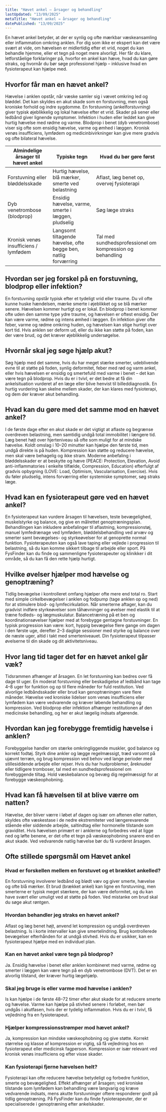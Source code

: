 ```yaml
---
title: "Hævet ankel – årsager og behandling"
lastUpdated: "13/09/2025"
metaTitle: "Hævet ankel → årsager og behandling"
datePublished: "13/09/2025"
---
```


En hævet ankel betyder, at der er synlig og ofte mærkbar væskeansamling eller inflammation omkring anklen. For dig som ikke er ekspert kan det være svært at vide, om hævelsen er midlertidig efter et vrid, noget du kan behandle hjemme, eller et tegn på noget mere alvorligt. Her får du klare, letforståelige forklaringer på, hvorfor en ankel kan hæve, hvad du kan gøre straks, og hvornår du bør søge professionel hjælp – inklusive hvad en fysioterapeut kan hjælpe med.

## Hvorfor får man en hævet ankel?
Hævelse i anklen opstår, når væske samler sig i vævet omkring led og bløddel. Det kan skyldes en akut skade som en forstuvning, men også kroniske forhold og indre sygdomme. En forstuvning (ankelforstuvning) giver typisk øjeblikkelig og lokal hævelse efter et vrid. Skader på sener eller ledbånd giver lignende symptomer. Infektion i huden eller leddet kan give hurtig hævelse med rødme og varme. Blodprop i benet (dyb venetrombose) viser sig ofte som ensidig hævelse, varme og ømhed i læggen. Kronisk venøs insufficiens, lymfødem og medicinbivirkninger kan give mere gradvis og ofte bilateral hævelse.

| Almindelige årsager til hævet ankel | Typiske tegn | Hvad du bør gøre først |
|---|---|---|
| Forstuvning eller bløddelsskade | Hurtig hævelse, blå mærker, smerte ved belastning | Aflast, læg benet op, overvej fysioterapi |
| Dyb venetrombose (blodprop) | Ensidig hævelse, varme, smerte i læggen, pludselig | Søg læge straks |
| Kronisk venøs insufficiens / lymfødem | Langsomt tiltagende hævelse, ofte begge ben, natlig forværring | Tal med sundhedsprofessionel om kompression og behandling |

## Hvordan ser jeg forskel på en forstuvning, blodprop eller infektion?
En forstuvning opstår typisk efter et tydeligt vrid eller traume. Du vil ofte kunne huske hændelsen, mærke smerte i øjeblikket og se blå mærker senere. Hævelsen kommer hurtigt og er lokal. En blodprop i benet kommer ofte uden den samme type ydre traume, og hævelsen er oftest ensidig. Der kan være varme, rødme og intens ømhed i læggen. En infektion giver ofte feber, varme og rødme omkring huden, og hævelsen kan stige hurtigt over kort tid. Hvis anklen ser deform ud, eller du ikke kan støtte på foden, kan der være brud, og det kræver øjeblikkelig undersøgelse.

## Hvornår skal jeg søge hjælp akut?
Søg hjælp med det samme, hvis du har meget stærke smerter, udeblivende evne til at støtte på foden, synlig deformitet, feber med rød og varm ankel, eller hvis hævelsen er ensidig og smertefuld med varme i benet – det kan være tegn på blodprop. Hvis du er i tvivl, er det bedre at få din ankelsituation vurderet af en læge eller blive henvist til billeddiagnostik. En hurtig vurdering kan skelne mellem skader, der kan klares med fysioterapi, og dem der kræver akut behandling.

## Hvad kan du gøre med det samme mod en hævet ankel?
I de første dage efter en akut skade er det vigtigt at aflaste og begrænse overdreven belastning, men samtidig undgå total immobilitet i længere tid. Læg benet højt over hjerteniveau så ofte som muligt for at mindske hævelse. Koldt omslag i 10–20 minutter kan hjælpe den første tid, men undgå direkte is på huden. Kompression kan støtte og reducere hævelse, men skal være behagelig og ikke stram. Moderne anbefaling i bløddelsskader er at beskytte og hæve (PEACE: Protection, Elevation, Avoid anti-inflammatories i enkelte tilfælde, Compression, Education) efterfulgt af gradvis opbygning (LOVE: Load, Optimism, Vascularisation, Exercise). Hvis du føler pludselig, intens forværring eller systemiske symptomer, søg straks læge.

## Hvad kan en fysioterapeut gøre ved en hævet ankel?
En fysioterapeut kan vurdere årsagen til hævelsen, teste bevægelighed, muskelstyrke og balance, og give en målrettet genoptræningsplan. Behandlingen kan inkludere anbefalinger til aflastning, kompressionstøj, manuel lymfedrænage ved lymfødem, bløddelsbehandling ved arvæv og smerter samt bevægelses- og styrkeøvelser for at genoprette normal funktion. Fysioterapeuten kan også lave taping eller vejlede i progression til belastning, så du kan komme sikkert tilbage til arbejde eller sport. På FysFinder kan du finde og sammenligne fysioterapeuter og klinikker i dit område, så du kan få den rette hjælp hurtigt.

## Hvilke øvelser hjælper mod hævelse og genoptræning?
Tidlig bevægelse i kontrolleret omfang hjælper ofte mere end total ro. Start med simple cirkelbevægelser i anklen og fodpump (tage anklen op og ned) for at stimulere blod- og lymfecirkulation. Når smerterne aftager, kan du gradvist indføre styrkeøvelser som tåhævninger og øvelser med elastik til at træne fodleds- og lægmuskulatur. Balancetræning på et ben og koordinationsøvelser hjælper med at forebygge gentagne forstuvninger. En typisk progression kan være: kort, hyppig bevægelse flere gange om dagen i den første uge, derefter 2–3 daglige sessioner med styrke og balance over de næste uger, altid i takt med smerteniveauet. Din fysioterapeut tilpasser øvelserne til din skade og dit aktivitetsniveau.

## Hvor lang tid tager det før en hævet ankel går væk?
Tidsrammen afhænger af årsagen. En let forstuvning kan bedres over få dage til uger. En moderat forstuvning eller beskadigelse af ledbånd kan tage 4–8 uger for funktion og op til flere måneder for fuld restitution. Ved alvorlige ledbåndsskader eller brud kan genoptræningen vare flere måneder. Hævelse ved kroniske lidelser som venøs insufficiens eller lymfødem kan være vedvarende og kræver løbende behandling og kompression. Ved blodprop eller infektion afhænger restitutionen af den medicinske behandling, og her er akut lægelig indsats afgørende.

## Hvordan kan jeg forebygge fremtidig hævelse i anklen?
Forebyggelse handler om stærke omkringliggende muskler, god balance og korrekt fodtøj. Styrk dine ankler og lægge regelmæssigt, træd varsomt på ujævnt terræn, og brug kompression ved behov ved lange perioder med stillesiddende arbejde eller rejser. Hvis du har hudproblemer, åreknuder eller tidligere tromboser, tal med en sundhedsprofessionel om forebyggende tiltag. Hold væskebalance og bevæg dig regelmæssigt for at forebygge væskeophobning.

## Hvad kan få hævelsen til at blive værre om natten?
Hævelse, der bliver værre i løbet af dagen og især om aftenen eller natten, skyldes ofte væskestase i de nedre ekstremiteter ved længerevarende stående eller siddende arbejde, saltindtag eller hormonelle tilstande som graviditet. Hvis hævelsen primært er i anklerne og forbedres ved at ligge ned og løfte benene, er det ofte et tegn på væskeophobning snarere end en akut skade. Ved vedvarende natlig hævelse bør du få vurderet årsagen.

## Ofte stillede spørgsmål om Hævet ankel

### Hvad er forskellen mellem en forstuvet og et brækket ankelled?
En forstuvning involverer ledbånd og blødt væv og giver smerte, hævelse og ofte blå mærker. Et brud (brækket ankel) kan ligne en forstuvning, men smerterne er typisk meget stærkere, der kan være deformitet, og du kan have svært eller umuligt ved at støtte på foden. Ved mistanke om brud skal du søge akut røntgen.

### Hvordan behandler jeg straks en hævet ankel?
Aflast og læg benet højt, anvend let kompression og undgå overdreven belastning. Is i korte intervaller kan give smertelindring. Brug kontrollerede bevægelser efterhånden for at undgå stivhed. Hvis du er usikker, kan en fysioterapeut hjælpe med en individuel plan.

### Kan en hævet ankel være tegn på blodprop?
Ja. Ensidig hævelse i benet eller anklen kombineret med varme, rødme og smerter i læggen kan være tegn på en dyb venetrombose (DVT). Det er en alvorlig tilstand, der kræver hurtig lægehjælp.

### Skal jeg bruge is eller varme mod hævelse i anklen?
Is kan hjælpe i de første 48–72 timer efter akut skade for at reducere smerte og hævelse. Varme kan hjælpe på stivhed senere i forløbet, men bør undgås i akutfasen, hvis der er tydelig inflammation. Hvis du er i tvivl, få vejledning fra en fysioterapeut.

### Hjælper kompressionsstrømper mod hævet ankel?
Ja, kompression kan mindske væskeophobning og give støtte. Korrekt størrelse og klasse af kompression er vigtig, så få vejledning hos en fysioterapeut eller medicinsk fagperson. Kompression er især relevant ved kronisk venøs insufficiens og efter visse skader.

### Kan fysioterapi fjerne hævelsen helt?
Fysioterapi kan ofte reducere hævelse betydeligt og forbedre funktion, smerte og bevægelighed. Effekt afhænger af årsagen; ved kroniske tilstande som lymfødem kan behandling være langvarig og kræve vedvarende indsats, mens akutte forstuvninger oftere responderer godt på tidlig genoptræning. På FysFinder kan du finde fysioterapeuter, der er specialiserede i genoptræning efter ankelskader.